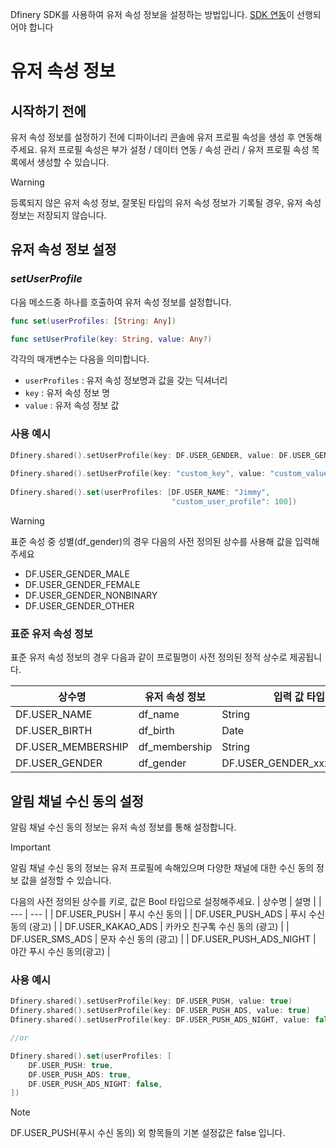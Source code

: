 Dfinery SDK를 사용하여 유저 속성 정보을 설정하는 방법입니다. [SDK 연동](#)이 선행되어야 합니다
# 유저 속성 정보
## 시작하기 전에
유저 속성 정보를 설정하기 전에 디파이너리 콘솔에 유저 프로필 속성을 생성 후 연동해 주세요. 유저 프로필 속성은 부가 설정 / 데이터 연동 / 속성 관리 / 유저 프로필 속성 목록에서 생성할 수 있습니다.
> [!WARNING]
> 등록되지 않은 유저 속성 정보, 잘못된 타입의 유저 속성 정보가 기록될 경우, 유저 속성 정보는 저장되지 않습니다.

## 유저 속성 정보 설정
### *setUserProfile*
다음 메소드중 하나를 호출하여 유저 속성 정보를 설정합니다.
```swift
func set(userProfiles: [String: Any])

func setUserProfile(key: String, value: Any?)
```
각각의 매개변수는 다음을 의미합니다.   
- `userProfiles` : 유저 속성 정보명과 값을 갖는 딕셔너리
- `key` : 유저 속성 정보 명
- `value` : 유저 속성 정보 값

### 사용 예시
```swift
Dfinery.shared().setUserProfile(key: DF.USER_GENDER, value: DF.USER_GENDER_MALE)
            
Dfinery.shared().setUserProfile(key: "custom_key", value: "custom_value")
            
Dfinery.shared().set(userProfiles: [DF.USER_NAME: "Jimmy",
                                    "custom_user_profile": 100])
```
> [!WARNING] 
> 표준 속성 중 성별(df_gender)의 경우 다음의 사전 정의된 상수를 사용해 값을 입력해주세요
> - DF.USER_GENDER_MALE
> - DF.USER_GENDER_FEMALE
> - DF.USER_GENDER_NONBINARY
> - DF.USER_GENDER_OTHER 

### 표준 유저 속성 정보
표준 유저 속성 정보의 경우 다음과 같이 프로필명이 사전 정의된 정적 상수로 제공됩니다.

| 상수명 |유저 속성 정보 | 입력 값 타입 |
| --- | --- | --- |
| DF.USER_NAME | df_name | String |
| DF.USER_BIRTH | df_birth | Date |
| DF.USER_MEMBERSHIP | df_membership | String |
| DF.USER_GENDER | df_gender | DF.USER_GENDER_xxxxx(String) |

## 알림 채널 수신 동의 설정
알림 채널 수신 동의 정보는 유저 속성 정보를 통해 설정합니다.
>[!Important]  
>알림 채널 수신 동의 정보는 유저 프로필에 속해있으며 다양한 채널에 대한 수신 동의 정보 값을 설정할 수 있습니다.

다음의 사전 정의된 상수를 키로, 값은 Bool 타입으로 설정해주세요.
| 상수명 | 설명 |
| --- | --- |
| DF.USER_PUSH | 푸시 수신 동의 |
| DF.USER_PUSH_ADS | 푸시 수신 동의 (광고) |
| DF.USER_KAKAO_ADS | 카카오 친구톡 수신 동의 (광고) |
| DF.USER_SMS_ADS | 문자 수신 동의 (광고) |
| DF.USER_PUSH_ADS_NIGHT | 야간 푸시 수신 동의(광고) |
### 사용 예시
```swift
Dfinery.shared().setUserProfile(key: DF.USER_PUSH, value: true)
Dfinery.shared().setUserProfile(key: DF.USER_PUSH_ADS, value: true)
Dfinery.shared().setUserProfile(key: DF.USER_PUSH_ADS_NIGHT, value: false)

//or

Dfinery.shared().set(userProfiles: [
    DF.USER_PUSH: true,
    DF.USER_PUSH_ADS: true,
    DF.USER_PUSH_ADS_NIGHT: false,
])
```
>[!NOTE]
> DF.USER_PUSH(푸시 수신 동의) 외 항목들의 기본 설정값은 false 입니다.